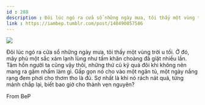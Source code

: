 ```yaml
---
id : 288
description : Đôi lúc ngó ra cửa sổ những ngày mưa, tôi thấy một vùng trời u tối. Ở đó, mây phủ một sắc xám lạnh lùng như tấm khăn choàng đã giặt nhiều lần. Tâm hồn người ta cũng vậy thôi, những thứ cũ kỹ quá đôi khi không nên mang ra gặm nhấm làm gì. Gấp gọn nó cho vào một ngăn tủ, một ngày nắng rạng đem phơi cho thơm tho là đủ. Sợ nhất là khi nó rách nát quá, từng mảnh chắp lại, biết bao giờ cho thành vẹn nguyên?
link : https://iambep.tumblr.com/post/140490057586
---
```


![](https://64.media.tumblr.com/51675d39574286611f1b54b91d7e43a5/tumblr_o2q22q9rMt1u3a9rjo1_500.jpg)

Đôi lúc ngó ra cửa sổ những ngày mưa, tôi thấy một vùng trời u tối. Ở đó,
mây phủ một sắc xám lạnh lùng như tấm khăn choàng đã giặt nhiều lần. Tâm
hồn người ta cũng vậy thôi, những thứ cũ kỹ quá đôi khi không nên mang ra
gặm nhấm làm gì. Gấp gọn nó cho vào một ngăn tủ, một ngày nắng rạng đem
phơi cho thơm tho là đủ. Sợ nhất là khi nó rách nát quá, từng mảnh chắp
lại, biết bao giờ cho thành vẹn nguyên?

From BeP